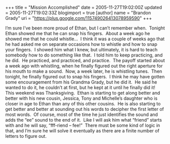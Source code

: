 +++
title = "Mission Accomplished"
date = 2005-11-27T19:02:00Z
updated = 2005-11-27T19:02:33Z
blogimport = true 
[author]
	name = "Brandon Grady"
	uri = "https://plus.google.com/115749026413078959590"
+++

I’m sure I’ve been more proud of Ethan, but I can’t remember when.&nbsp;&nbsp;Tonight Ethan showed me that he can snap his fingers.&nbsp;&nbsp;About a week ago he showed me that he could whistle…&nbsp;&nbsp;I think it was a couple of weeks ago that he had asked me on separate occasions how to whistle and how to snap your fingers.&nbsp;&nbsp;I showed him what I knew, but ultimately, it is hard to teach somebody how to do something like that.&nbsp;&nbsp;I told him to keep practicing, and he did.&nbsp;&nbsp;He practiced, and practiced, and practice.&nbsp;&nbsp;The payoff started about a week ago with whistling, when he finally figured out the right aperture for his mouth to make a sound.&nbsp;&nbsp;Now, a week later, he is whistling tunes.&nbsp;&nbsp;Then tonight, he finally figured out to snap his fingers.&nbsp;&nbsp;I think he may have gotten some encouragement from his Grandma Grady, but he did it.&nbsp;&nbsp;He said he wanted to do it, he couldn’t at first, but he kept at it until he finally did it!<br/>This weekend was Thanksgiving.&nbsp;&nbsp;Ethan is starting to get along better and better with his new cousin, Jessica, Tony and Michelle’s daughter who is closer in age to Ethan than any of this other cousins.&nbsp;&nbsp;He is also starting to get better and better at sounding out his words to decipher the first letter of most words.&nbsp;&nbsp;Of course, most of the time he just identifies the sound and adds the “ee” sound to the end of it.&nbsp;&nbsp;Like I will ask him what “friend” starts with and he will say, “fff-riend – fee!”&nbsp;&nbsp;There must be some kind of logic in that, and I’m sure he will solve it eventually as there are a finite number of letters to figure out.
